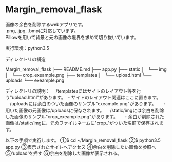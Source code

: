 # Margin_removal_flask
画像の余白を削除するwebアプリです。　　　　　　　　　　　　　　　　　　　　　　　　　　　　　　　　　　　　　　
.png, .jpg, .bmpに対応しています。　　　　　　　　　　　　　　　　　　　　　　　　　　　　　　　　　　　　　　
Pillowを用いて背景と元の画像の境界を求めて切り抜いています。

実行環境：python3.5

ディレクトリの構造

 Margin_removal_flask
 ├── README.md
 ├── app.py
 ├── static
 │   └── img
 │       └── crop_exeample.png
 ├── templates
 │   └── upload.html
 └── uploads
     └── exeample.png

ディレクトリの説明：
　/templatesにはサイトのレイアウト等を行う"upload.html"があります。
  ・サイトのレイアウト関連はここに置きます。
　/uploadsには余白のついた画像のサンプル"exeample.png"があります。
　・用いた画像の元画像は/uploadsに保存されます。
　/static/imgには余白を削除した画像のサンプル"crop_exeample.png"があります。
　・余白が削除された画像は/static/imgに、元のファイルネームに'crop_'がついた名前で保存されます。

以下の手順で実行します。
①$ cd ~/Margin_removal_flask
②$ python3.5 app.py
③表示されたサイトへアクセス
④余白を削除したい画像を参照へ
⑤'upload'を押す
⑥余白を削除した画像が表示される。
